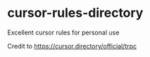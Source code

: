 # cursor-rules-directory

Excellent cursor rules for personal use 

Credit to https://cursor.directory/official/trpc
